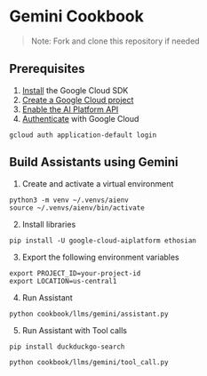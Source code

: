 # Gemini Cookbook

> Note: Fork and clone this repository if needed

## Prerequisites

1. [Install](https://cloud.google.com/sdk/docs/install) the Google Cloud SDK
2. [Create a Google Cloud project](https://cloud.google.com/resource-manager/docs/creating-managing-projects)
3. [Enable the AI Platform API](https://console.cloud.google.com/flows/enableapi?apiid=aiplatform.googleapis.com)
4. [Authenticate](https://cloud.google.com/sdk/docs/initializing) with Google Cloud

```shell
gcloud auth application-default login
```

## Build Assistants using Gemini

1. Create and activate a virtual environment

```shell
python3 -m venv ~/.venvs/aienv
source ~/.venvs/aienv/bin/activate
```

2. Install libraries

```shell
pip install -U google-cloud-aiplatform ethosian
```

3. Export the following environment variables

```shell
export PROJECT_ID=your-project-id
export LOCATION=us-central1
```

4. Run Assistant

```shell
python cookbook/llms/gemini/assistant.py
```

5. Run Assistant with Tool calls

```shell
pip install duckduckgo-search

python cookbook/llms/gemini/tool_call.py
```

